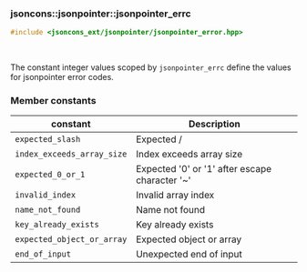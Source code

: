### jsoncons::jsonpointer::jsonpointer_errc

```cpp
#include <jsoncons_ext/jsonpointer/jsonpointer_error.hpp>
```

<br>

The constant integer values scoped by `jsonpointer_errc` define the values for jsonpointer error codes.

### Member constants

constant                            |Description
------------------------------------|------------------------------
`expected_slash`                    |Expected /
`index_exceeds_array_size`          |Index exceeds array size
`expected_0_or_1`                   |Expected '0' or '1' after escape character '~'
`invalid_index`                     |Invalid array index
`name_not_found`                    |Name not found
`key_already_exists`                |Key already exists
`expected_object_or_array`          |Expected object or array 
`end_of_input`                      |Unexpected end of input      




